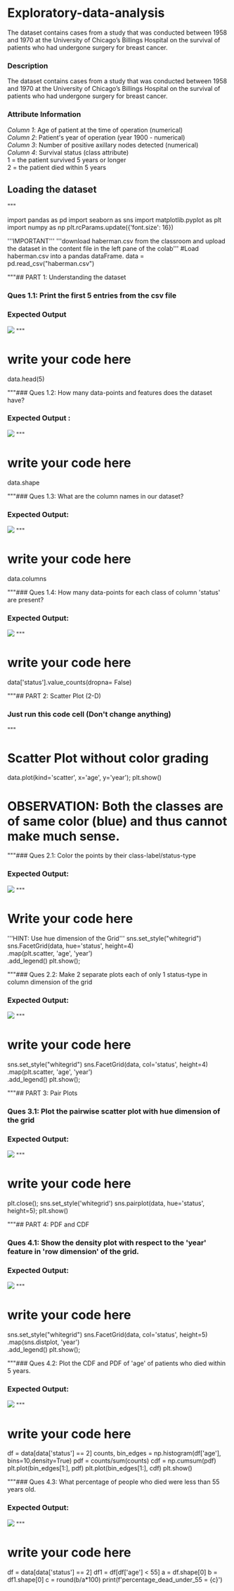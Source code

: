 # Exploratory-data-analysis
The dataset contains cases from a study that was conducted between 1958 and 1970 at the University of Chicago’s Billings Hospital on the survival of patients who had undergone surgery for breast cancer.
### <strong> Description </strong>
The dataset contains cases from a study that was conducted between 1958 and 1970 at the University of Chicago’s Billings Hospital on the survival of patients who had undergone surgery for breast cancer.

### <strong> Attribute Information </strong>
*Column 1*: Age of patient at the time of operation (numerical) <br>
*Column 2*: Patient's year of operation (year 1900 - numerical)<br>
*Column 3*: Number of positive axillary nodes detected (numerical)<br>
*Column 4*: Survival status (class attribute)<br>
1 = the patient survived 5 years or longer<br>
2 = the patient died within 5 years

## Loading the dataset
"""

import pandas as pd
import seaborn as sns
import matplotlib.pyplot as plt
import numpy as np
plt.rcParams.update({'font.size': 16})

'''IMPORTANT'''
'''download haberman.csv from the classroom and upload the dataset in the content file in the left pane of the colab'''
#Load haberman.csv into a pandas dataFrame.
data = pd.read_csv("haberman.csv")

"""## PART 1: Understanding the dataset

### Ques 1.1: Print the first 5 entries from the csv file
### Expected Output
<img src="https://drive.google.com/uc?id=1RykxjaDb8TZRM554d0D7fXQOeYAIfWMe">
"""

# write your code here
data.head(5)

"""### Ques 1.2: How many data-points and features does the dataset have?
### Expected Output :
<img src="https://drive.google.com/uc?id=1MXevQfx6TPR-2bNdm-Vfjo6Nnk3ioz60">
"""

# write your code here
data.shape

"""### Ques 1.3: What are the column names in our dataset?
### Expected Output:
<img src="https://drive.google.com/uc?id=14BKdYffLHcMjjkCECWu__Y7z0CYTuKgm">
"""

# write your code here
data.columns

"""### Ques 1.4: How many data-points for each class of column 'status' are present?
### Expected Output:
<img src="https://drive.google.com/uc?id=1K-J_wAXFeKCKNPJ4gX11QJZUhcJzAmk5">
"""

# write your code here
data['status'].value_counts(dropna= False)

"""## PART 2: Scatter Plot (2-D)

### Just run this code cell (Don't change anything)
"""

# Scatter Plot without color grading

data.plot(kind='scatter', x='age', y='year');
plt.show()

# OBSERVATION: Both the classes are of same color (blue) and thus cannot make much sense.

"""### Ques 2.1: Color the points by their class-label/status-type
### Expected Output:
<img src="https://drive.google.com/uc?id=1-O5pmCh8ULRFD6O93I6po00jZ4tt6L2v">
"""

# Write your code here

'''HINT: Use hue dimension of the Grid'''
sns.set_style("whitegrid")
sns.FacetGrid(data, hue='status', height=4) \
   .map(plt.scatter, 'age', 'year') \
   .add_legend()
plt.show();

"""### Ques 2.2: Make 2 separate plots each of only 1 status-type in column dimension of the grid

### Expected Output:
<img src="https://drive.google.com/uc?id=1GEMTyvff7VZOp8Fb_QnF3I43cQMxPO7V">
"""

# write your code here
sns.set_style("whitegrid")
sns.FacetGrid(data, col='status', height=4) \
   .map(plt.scatter, 'age', 'year') \
   .add_legend()
plt.show();

"""## PART 3: Pair Plots

### Ques 3.1: Plot the pairwise scatter plot with hue dimension of the grid
### Expected Output:
<img src = "https://drive.google.com/uc?id=1XXJP-HryE4fn_JMF_xF65ChQoYb-GqNV">
"""

# write your code here
plt.close();
sns.set_style('whitegrid')
sns.pairplot(data, hue='status', height=5);
plt.show()

"""## PART 4: PDF and CDF

### Ques 4.1: Show the density plot with respect to the 'year' feature in 'row dimension' of the grid. 
### Expected Output:
<img src = "https://drive.google.com/uc?id=1ixzZtvNljsAUJtVrflbjQnD3ZfSulpl9">
"""

# write your code here
sns.set_style("whitegrid")
sns.FacetGrid(data, col='status', height=5) \
   .map(sns.distplot, 'year') \
   .add_legend()
plt.show();

"""### Ques 4.2: Plot the CDF and PDF of 'age' of patients who died within 5 years.
### Expected Output:
<img src = "https://drive.google.com/uc?id=1xoxJnLVewz5BKbcc9W_6bp2lipCAalR1">
"""

# write your code here
df = data[data['status'] == 2]
counts, bin_edges = np.histogram(df['age'], bins=10,density=True)
pdf = counts/sum(counts)
cdf = np.cumsum(pdf)
plt.plot(bin_edges[1:], pdf)
plt.plot(bin_edges[1:], cdf)
plt.show()

"""### Ques 4.3: What percentage of people who died were less than 55 years old.
### Expected Output:
<img src = "https://drive.google.com/uc?id=1sj53wEkl4-ZLKYTOr3qcGUFoLcE1sqz2">
"""

# write your code here
df = data[data['status'] == 2]
df1 = df[df['age'] < 55]
a = df.shape[0]
b = df1.shape[0]
c = round(b/a*100)
print(f'percentage_dead_under_55 = {c}')
